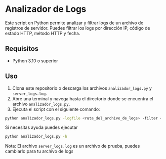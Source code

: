 # Analizador de Logs

Este script en Python permite analizar y filtrar logs de un archivo de registros de servidor. Puedes filtrar los logs por dirección IP, código de estado HTTP, método HTTP y fecha.

## Requisitos

- Python 3.10 o superior 

## Uso

1. Clona este repositorio o descarga los archivos `analizador_logs.py` y `server_logs.log`.
2. Abre una terminal y navega hasta el directorio donde se encuentra el archivo `analizador_logs.py`.
3. Ejecuta el script con el siguiente comando:

```sh
python analizador_logs.py -logfile <ruta_del_archivo_de_logs> -filter <filtro>
```
Si necesitas ayuda puedes ejecutar
```sh
python analizador_logs.py -h
```
Nota: El archivo `server_logs.log` es un archivo de prueba, puedes cambiarlo para tu archivo de logs
